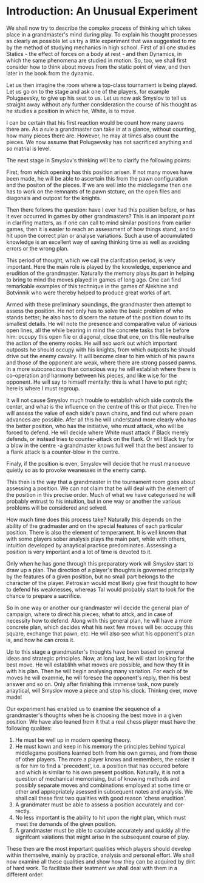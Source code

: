 # Introduction: An Unusual Experiment
We shall now try to describe the complex process of thinking which takes place in a grandmaster's mind during play. To explain his thought processes as clearly as possible let us try a little experiment that was suggested to me by the method of
studying mechanics in high school. First of all one studies Statics - the effect of forces on a body at rest - and then Dynamics, in which the same phenomena are studied in motion. So, too, we shall first consider how to think about moves from the static point of view, and then later in the book from the dynamic.

Let us then imagine the room where a top-class tournament is being played. Let us go on to the stage and ask one of the players, for example Polugaevsky, to give up his
seat to us. Let us now ask Smyslov to tell us straight away without any further consideration the course of his thought as he studies a position in which he, White, is to move.

I can be certain that his first reaction would be count how many pawns there are. As a rule a grandmaster can take in at a glance, without counting, how many pieces there
are. However, he may at times also count the pieces. We now assume that Polugaevsky has not sacrificed anything and so matrial is level.

The next stage in Smyslov's thinking will be to clarify the following points:

First, from which opening has this position arisen. If not many moves have been made, he will be able to ascertain this from the pawn configuration and the positon of the pieces. If we are well into the middlegame then one has to work on the remnants of te pawn stcture, on the open files and diagonals and outpost for the knights.

Then there follows the question: have I ever had this position before, or has it ever occurred in games by other grandmasters? This is an i­mporant point in clarifing matters, as if one can call to mind similar positions from earlier games, then it is easier to reach an assessment of how things stand, and to hit upon the correct plan or analyse variations. Such a use of accumulated knowledge is an excellent way of saving thinking time as well as avoiding errors or the wrong plan.

This period of thought, which we call the clarifcation period, is very important. Here the main role is played by the knowledge, experience and erudition of the grandmas­ter. Naturally the memory plays its part in helping to bring to mind the
moves played in games of long ago. One can find remarkable examples of this technique in the games of Alekhine and Botvinnik who were thereby helped to produce great works of art.

Armed with these preliminary soundings, the grandmaster then attempt to assess the position. He not only has to solve the basic problem of who stands better; he also has to discern the nature of the position down to its smallest details. He will
note the presence and comparative value of various open lines, all the while bearing in mind the concrete tasks that lie before him: occupy this open file or diagonal, close that one, on this file neutralise the action of the enemy rooks. He will aso work out which important outposts he should occupy with his knights, from which outposts he should drive out the enemy cavalry. It will become clear to him which of his pawns and those of the opponent are weak, where there are strong passed pawns. In a more subconscious than conscious way he will establish where there is co-operation and harmony between his pieces, and like wise for the opponent. He will say to himself mentally: this is what I have to put right; here is where I must regroup.

It will not cause Smyslov much trouble to establish which side controls the center, and what is the influence on the centre of this or that piece. Then he will assess the value of each side's pawn chains, and find out where pawn advances are possible. Afer all this he will understand more clearly who has the better position, who has the initiative, who must attack, who will be forced to defend. He will decide where White must attack if Black merely defends, or instead tries to counter-attack on
the flank. Or will Black try for a blow in the centre -a grandmaster knows full well that the best answer to a flank attack is a counter-blow in the centre.

Finaly, if the position is even, Smyslov will decide that he must manoeuve quietly so as to provoke weanesses in the enemy camp.

This then is the way that a grand­master in the tournament room goes about assessing a position. We can­ not claim that he will deal with the element of the position in this precise order. Much of what we have categorised he will probably entrust
to his intuition, but in one way or another the various problems will be
considered and solved.

How much time does this process take? Naturally this depends on the ability of the gradmaster and on the special features of each particular position. There is also the element of temperament. It is well known that with some players sober analysis
plays the main part, while with others, intuition developed by anaytical practice predominates. Assessing a position is very important and a lot of time is devoted to it.

Only when he has gone through
this preparatory work will Smyslov start to draw up a plan. The direction
of a player's thoughts is governed
principally by the features of a given
position, but no small part belongs
to the character of the player. Petrosian would most likely give first
thought to how to defend his weaknesses, whereas Tal would probably
start to look for the chance to prepare a sacrifice.


So in one way or another our
grandmaster will decide the general
plan of campaign, where to direct
his pieces, what to attck, and in
case of necessity how to defend.
Along with this general plan, he will
have a more concrete plan, which
decides what his next few moves
will be: occupy this square, exchange
that pawn, etc. He will also see what
his opponent's plan is, and how he
can cross it.


Up to this stage a grandmaster's
thoughts have been based on general
ideas and strategic principles. Now,
at long last, he will start looking for
the best move. He will establihh what
moves are possible, and how they fit
in with his plan. Then he will begin
analysing many variation. For each
of te moves he will examnie, he
will foresee the opponent's reply,
then his best answer and so on. Only after finishing this immense task,
now purely anaytical, will Smyslov
move a piece and stop his clock.
Thinkng over, move made!

Our experiment has enabled us
to examine the sequence of a grandmaster's thoughts when he is choosing the best move in a given position. We have also leaned from it that a real chess player must have the fol­lowing qualites:

1. He must be well up in modern opening theory.
2. He must kown and keep in his memory the principles behind typical middlegame positions learned
both from his own games, and from
those of other players. The more a
player knows and remembers, the
easier it is for him to find a 'precedent', i.e. a position that has occured before and which is similar to
his own present position. Naturally,
it is not a question of mechanical
memorising, but of knowing methods and possibly separate moves and
combinations employed at some time
or other and appropriately asessed
in subsequent notes and analysis.
We shall call these first two qualities
with good reason 'chess erudition'.
3. A grandmater must be able to
assess a position accurately and cor­rectly.
4. No less important is the ability
to hit upon the right plan, which must
meet the demands of the given position.
5. A grandmaster must be able to
caculate accurately and quickly all the signifcant vaiations that might
arise in the subsequent course of
play.

These then are the most important
qualities which players should develop within themselve, mainly by
practice, analysis and personal ef­fort. We shall now examine all these
qualities and show how they can be acquired by dint of hard work. To facilitate their teatment we shall deal
with them in a different order.

